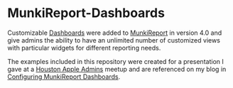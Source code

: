 # MunkiReport-Dashboards

Customizable [Dashboards](https://github.com/munkireport/munkireport-php/wiki/Dashboards) were added to [MunkiReport](https://github.com/munkireport/munkireport-php) in version 4.0 and give admins the ability to have an unlimited number of customized views with particular widgets for different reporting needs.

The examples included in this repository were created for a presentation I gave at a [Houston Apple Admins](https://houstonappleadmins.org) meetup and are referenced on my blog in [Configuring MunkiReport Dashboards](https://www.kevinmcox.com/2020/05/configuring-munkireport-dashboards/).

